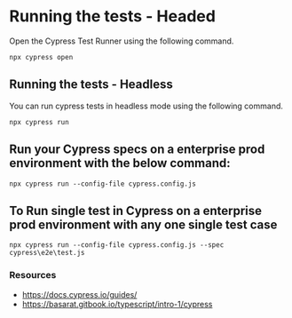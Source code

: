 # Running the tests - Headed

Open the Cypress Test Runner using the following command.

`npx cypress open`

## Running the tests - Headless

You can run cypress tests in headless mode using the following command.

`npx cypress run`

## Run your Cypress specs on a enterprise prod environment with the below command:

`npx cypress run --config-file cypress.config.js`

## To Run single test in Cypress on a enterprise prod environment with any one single test case

`npx cypress run --config-file cypress.config.js --spec cypress\e2e\test.js`

### Resources

- https://docs.cypress.io/guides/
- https://basarat.gitbook.io/typescript/intro-1/cypress